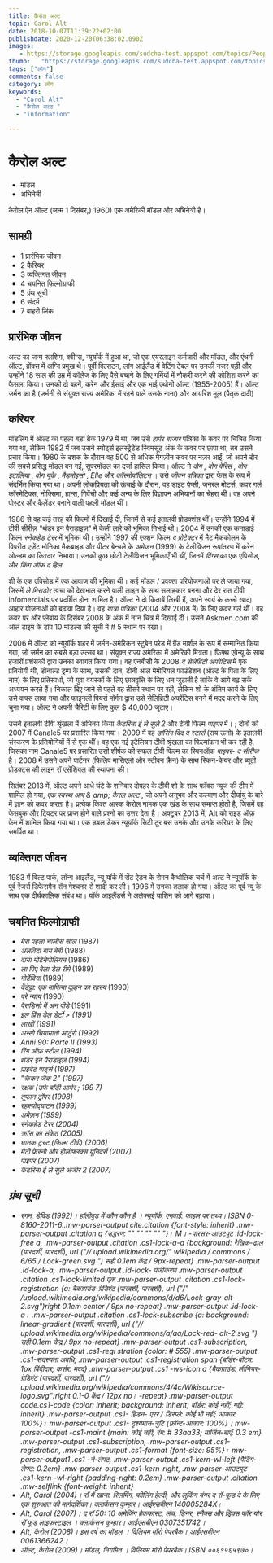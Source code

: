 ```yaml
---
title: कैरोल अल्ट 
topic: Carol Alt
date: 2018-10-07T11:39:22+02:00
publishdate: 2020-12-20T06:38:02.090Z
images: 
   - https://storage.googleapis.com/sudcha-test.appspot.com/topics/People/carol_alt/1.jpeg
thumb:   "https://storage.googleapis.com/sudcha-test.appspot.com/topics/People/carol_alt/thumb.jpeg"
tags: ["लोग"]
comments: false
category: लोग
keywords: 
  - "Carol Alt"
  - "कैरोल अल्ट "
  - "information"

---
```

<h1> कैरोल अल्ट </h1> <p> </p> <ul> <li> मॉडल </li> <li> अभिनेत्री </li> </ul> <p> कैरोल ऐन ऑल्ट (जन्म 1 दिसंबर,) 1960) एक अमेरिकी मॉडल और अभिनेत्री है। </p> <h2> सामग्री </h2> <ul> <li> 1 प्रारंभिक जीवन </li> <li> 2 कैरियर </li> <li> 3 व्यक्तिगत जीवन </li> <li> 4 चयनित फिल्मोग्राफी </li> <li> 5 ग्रंथ सूची </li> <li> 6 संदर्भ </li> <li> 7 बाहरी लिंक </li> </ul> <h2> प्रारंभिक जीवन </h2> <p> अल्ट का जन्म फ्लशिंग, क्वीन्स, न्यूयॉर्क में हुआ था, जो एक एयरलाइन कर्मचारी और मॉडल, और एंथनी ऑल्ट, ब्रोंक्स में अग्नि प्रमुख थे। पूर्वी विल्सटन, लांग आईलैंड में वेटिंग टेबल पर उनकी नजर पड़ी और उन्होंने 18 साल की उम्र में कॉलेज के लिए पैसे बचाने के लिए गर्मियों में नौकरी करने की कोशिश करने का फैसला किया। उनकी दो बहनें, करेन और ईसाई और एक भाई एंथोनी ऑल्ट (1955-2005) हैं। ऑल्ट जर्मन का है (जर्मनी से संयुक्त राज्य अमेरिका में रहने वाले उसके नाना) और आयरिश मूल (पैतृक दादी) </p> <h2> करियर </h2> <p> मॉडलिंग में ऑल्ट का पहला बड़ा ब्रेक 1979 में था, जब उसे <i> हार्पर बाजार </i> पत्रिका के कवर पर चित्रित किया गया था, लेकिन 1982 में जब उसने स्पोर्ट्स इलस्ट्रेटेड स्विमसूट अंक के कवर पर छापा था, तब उसने प्रचार किया। 1980 के दशक के दौरान वह 500 से अधिक मैगज़ीन कवर पर नज़र आईं, जो अपने दौर की सबसे प्रसिद्ध मॉडल बन गईं, सुपरमॉडल का दर्जा हासिल किया। ऑल्ट ने <i> वोग </i>, <i> वोग पेरिस </i>, <i> वोग इटालिया </i>, <i> वोग यूके </i>, <i> मैडमोइसो </i के कवरों को ग्रेड किया। i>, <i> Elle </i> और <i> कॉस्मोपॉलिटन </i>। उसे <i> जीवन पत्रिका </i> द्वारा फेस के रूप में संदर्भित किया गया था। अपनी लोकप्रियता की ऊंचाई के दौरान, वह डाइट पेप्सी, जनरल मोटर्स, कवर गर्ल कॉस्मेटिक्स, नोक्सिमा, हान्स, गिवेंची और कई अन्य के लिए विज्ञापन अभियानों का चेहरा थीं। वह अपने पोस्टर और कैलेंडर बनाने वाली पहली मॉडल थीं। </p> <p> 1986 से वह कई तरह की फिल्मों में दिखाई दी, जिनमें से कई इतालवी प्रोडक्शंस थीं। उन्होंने 1994 में टीवी सीरीज़ "थंडर इन पैराडाइज़" में केली लारे की भूमिका निभाई थी। 2004 में उनकी एक कनाडाई फिल्म <i> स्नेकहेड टेरर </i> में भूमिका थी। उन्होंने 1997 की एक्शन फिल्म <i> द प्रोटेक्टर </i> में मैट मैककोलम के विपरीत एजेंट मोनिका मैकब्राइड और पीटर बेन्चले के <i> अमेज़न </i> (1999) के टेलीविजन रूपांतरण में करेन ओल्डम का किरदार निभाया। उनकी कुछ छोटी टेलीविजन भूमिकाएँ भी थीं, जिनमें <i> विंग्स </i> का एक एपिसोड, और <i> किंग ऑफ द हिल </i> </p> <p> शी के एक एपिसोड में एक आवाज की भूमिका थी। कई मॉडल / प्रवक्ता परियोजनाओं पर ले जाया गया, जिसमें <i> ले मिराडोर </i> त्वचा की देखभाल करने वाली लाइन के साथ सलाहकार बनना और देर रात टीवी infomercials पर प्रदर्शित होना शामिल है। ऑल्ट ने दो किताबें लिखी हैं, अपने स्वयं के कच्चे खाद्य आहार योजनाओं को बढ़ावा दिया है। वह <i> यात्रा पत्रिका </i> (2004 और 2008 में) के लिए कवर गर्ल थीं। वह कवर पर और प्लेबॉय के दिसंबर 2008 के अंक में नग्न चित्र में दिखाई दीं। उसने Askmen.com की ऑल टाइम के टॉप 10 मॉडल्स की सूची में # 5 स्थान पर रखा। </p> <p> 2006 में ऑल्ट को न्यूयॉर्क शहर में जर्मन-अमेरिकन स्टुबेन परेड में ग्रैंड मार्शल के रूप में सम्मानित किया गया, जो जर्मन का सबसे बड़ा उत्सव था। संयुक्त राज्य अमेरिका में अमेरिकी मित्रता। फिफ्थ एवेन्यू के साथ हजारों प्रशंसकों द्वारा उनका स्वागत किया गया। वह एनबीसी के 2008 <i> द सेलेब्रिटी अपरेंटिस </i> में एक प्रतियोगी थी, डोनाल्ड ट्रम्प के साथ, उसकी दान, टोनी ऑल मेमोरियल फाउंडेशन (ऑल्ट के पिता के लिए नाम) के लिए प्रतिस्पर्धा, जो युवा वयस्कों के लिए छात्रवृत्ति के लिए धन जुटाती है ताकि वे आगे बढ़ सकें अध्ययन करते हैं। निकाल दिए जाने से पहले वह तीसरे स्थान पर रही, लेकिन शो के अंतिम कार्य के लिए उसे वापस लाया गया और फाइनली पियर्स मॉर्गन द्वारा उसे सेलिब्रिटी अपरेंटिस बनने में मदद करने के लिए चुना गया। ऑल्ट ने अपनी चैरिटी के लिए कुल $ 40,000 जुटाए। </p> <p> उसने इतालवी टीवी श्रृंखला में अभिनय किया <i> कैटरिना ई ले सुले 2 </i> और टीवी फिल्म <i> पाइपर </i> में। ; दोनों को 2007 में Canale5 पर प्रसारित किया गया। 2009 में वह <i> डांसिंग विद द स्टार्स </i> (राय ऊनो) के इतालवी संस्करण के प्रतियोगियों में से एक थीं। वह एक नई इटैलियन टीवी श्रृंखला का फिल्मांकन भी कर रही है, जिसका नाम Canale5 पर प्रसारित उसी शीर्षक की सफल टीवी फिल्म का स्पिनऑफ <i> पाइपर- द सीरीज </i> है। 2008 में उसने अपने पार्टनर (फिलिप मासिएलो और स्टीवन क्रैन) के साथ स्किन-केयर और ब्यूटी प्रोडक्ट्स की लाइन रॉ एसेंशियल की स्थापना की। </p> <p> सितंबर 2013 में, ऑल्ट अपने आधे घंटे के शनिवार दोपहर के टीवी शो के साथ फॉक्स न्यूज की टीम में शामिल हो गया, <i> एक स्वस्थ आप & amp; कैरल अल्ट </i>, जो अपने अनुभव और कल्याण और दीर्घायु के बारे में ज्ञान को कवर करता है। प्रत्येक किश्त आस्क कैरोल नामक एक खंड के साथ समाप्त होती है, जिसमें वह फेसबुक और ट्विटर पर प्राप्त होने वाले प्रश्नों का उत्तर देता है। अक्टूबर 2013 में, Alt को राइड ऑफ़ फ़ेम में शामिल किया गया था। एक डबल डेकर न्यूयॉर्क सिटी टूर बस उनके और उनके करियर के लिए समर्पित था। </p> <h2> व्यक्तिगत जीवन </h2> 1983 में विल्ट पार्क, लॉन्ग आइलैंड, न्यू यॉर्क में सेंट ऐडन के रोमन कैथोलिक चर्च में अल्ट ने न्यूयॉर्क के पूर्व रेंजर्स डिफेंसमैन रॉन गेश्चनर से शादी कर ली। 1996 में उनका तलाक हो गया। ऑल्ट का पूर्व न्यू के साथ एक दीर्घकालिक संबंध था। यॉर्क आइलैंडर्स ने अलेक्सई याशिन को आगे बढ़ाया। </p> <h2> चयनित फिल्मोग्राफी </h2> <ul> <li> <i> मेरा पहला चालीस साल </i> (1987) </li> <li> <i> अलविदा बाय बेबी </i> (1988) </li> <li> <i> वाया मोंटेनेपोलियन </i> (1986) </li> <li> <i> ला पिए बेला डेल रीमे </i> (1989) </li> <li> <i> मोर्टेविया </i> (1989) </li> <li> <i> वेंडेट्टा: एक माफिया दुल्हन का रहस्य </i> (1990) </li> <li> <i> परे न्याय </i> (1990) </li> <li> <i> पैराडिसो में अन पीडे </i> (1991) </li> <li> <i> इल प्रिंस डेल डेर्टो </>> (1991) </li> <li> <i> लाखों </i> (1991) </li> <li> <i> अन्सो चियामातो आर्टुरो </i> (1992) </li> <li> <i> Anni 90: Parte II </i> (1993) </li> <li> <i> रिंग ऑफ़ स्टील </i> (1994) </li> <li> <i> थंडर इन पैराडाइज़ </i > (1994) </li> <li> <i> प्राइवेट पार्ट्स </i> (1997) </li> <li> "क्रैकर जैक 2" (1997) </li> <li> <i> रक्षक </i> (उर्फ <i> बॉडी आर्मर </i>; 199 7) </li> <li> <i> तूफान ट्रॉपर </i> (1998) </li> <li> <i> रहस्योद्घाटन </i> (1999) </li> <li> <i> अमेज़न </i> (1999) </li> <li> <i> स्नेकहेड टेरर </i> (2004) </li> <li> <i> क्रॉस का संकेत </i> (2005) </li > <li> <i> घातक ट्रस्ट (फिल्म टीवी) </i> (2006) </li> <li> <i> मैटी फ्रेस्नो और होलोफ्लक्स यूनिवर्स </i> (2007) </li> <i> <i> पाइपर </i> (2007) </li> <li> <i> कैटरिना ई ले सुले अंजीर 2 </i> (2007) </li> </ul> <h2> ग्रंथ सूची </h2> <ul> <li> रगन, डेविड (1992)। <i> हॉलीवुड में कौन कौन है </i>। न्यूयॉर्क, एनवाई: फाइल पर तथ्य। ISBN 0-8160-2011-6..mw-parser-output cite.citation {font-style: inherit} .mw-parser-output .citation q {उद्धरण: "" "" "" "" "}। M। -पारसर-आउटपुट .id-lock-free a, .mw-parser-output .citation .cs1-lock-a-a {background: रैखिक-ढाल (पारदर्शी, पारदर्शी), url ("// upload.wikimedia.org/" wikipedia / commons / 6/65 / Lock-green.svg ") सही 0.1em केंद्र / 9px-repeat} .mw-parser-output .id-lock-a, .mw-parser-output .id-lock- पंजीकरण .mw-parser-output .citation .cs1-lock-limited एक .mw-parser-output .citation .cs1-lock-registration {a: बैकग्राउंड-ग्रेडिएंट (पारदर्शी, पारदर्शी), url ("/" /upload.wikimedia.org/wikipedia/commons/d/d6/Lock-gray-alt-2.svg")right 0.1em center / 9px no-repeat} .mw-parser-output .id-lock-a। .mw-parser-output .citation .cs1-lock-subscribe {a: background: linear-gradient (पारदर्शी, पारदर्शी), url ("// upload.wikimedia.org/wikipedia/commons/a/aa/Lock-red- alt-2.svg ") सही 0.1em केंद्र / 9px no-repeat} .mw-parser-output .cs1-subscription, .mw-parser-output .cs1-regi stration {color: # 555} .mw-parser-output .cs1-सदस्यता अवधि, .mw-parser-output .cs1-registration span {बॉर्डर-बॉटम: 1px बिंदीदार; कर्सर: मदद} .mw-parser-output .cs1 -ws-icon a {बैकग्राउंड: लीनियर-ग्रेडिएंट (पारदर्शी, पारदर्शी), url ("// upload.wikimedia.org/wikipedia/commons/4/4c/Wikisource-logo.svg")right 0.1-0 केंद्र / 12px no। -repeat} .mw-parser-output code.cs1-code {color: inherit; background: inherit; बॉर्डर: कोई नहीं; गद्दी: inherit} .mw-parser-output .cs1- हिडन- एरर / डिस्प्ले: कोई भी नहीं; आकार: 100%}। mw-parser-output .cs1- दृश्यमान-त्रुटि {फ़ॉन्ट-आकार: 100%}। mw-parser-output -cs1-maint {main: कोई नहीं; रंग: # 33aa33; मार्जिन-बाएँ: 0.3 em} .mw-parser-output .cs1-subscription, .mw-parser-output .cs1-registration, .mw-parser-output .cs1-format {font-size: 95%}। mw-parser-output1 .cs1 -र्न-लेफ्ट, .mw-parser-output .cs1-kern-wl-left {पैडिंग-लेफ्ट: 0.2em} .mw-parser-output .cs1-kern-right, .mw-parser-आउटपुट .cs1-kern -wl-right {padding-right: 0.2em} .mw-parser-output .citation .mw-selflink {font-weight: inherit} </li> <li> Alt, Carol (2004)। <i> रॉ में खाना: स्लिमिंग, फीलिंग हेल्दी, और लुकिंग यंगर द रॉ-फूड वे </i> के लिए एक शुरुआत की मार्गदर्शिका। क्लार्कसन कुम्हार। आईएसबीएन 140005284X। </li> <li> Alt, Carol (2007)। <i> द रॉ 50: 10 अमेजिंग ब्रेकफास्ट, लंच, डिनर, स्नैक्स और ड्रिंक्स फॉर योर रॉ फूड लाइफस्टाइल </i>। क्लार्कसन कुम्हार। आईएसबीएन 0307351742। </li> <li> Alt, कैरोल (2008)। <i> इस वर्ष का मॉडल </i>। विलियम मॉरो पेपरबैक। आईएसबीएन 0061366242। </Li> <li> ऑल्ट, कैरोल (2009)। <i> मॉडल, निगमित </i>। विलियम मॉरो पेपरबैक। ISBN ००६१५६५९७०। </Li> </ul> 